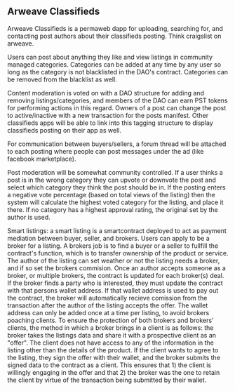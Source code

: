 ## Arweave Classifieds

Arweave Classifieds is a permaweb dapp for uploading, searching for, and contacting post authors about their classifieds posting. 
  Think craigslist on arweave.

Users can post about anything they like and view listings in community managed categories. Categories can be added at any time by any user so long
  as the category is not blacklisted in the DAO's contract. Categories can be removed from the blacklist as well.

Content moderation is voted on with a DAO structure for adding and removing listings/categories, and members of the DAO can earn PST tokens for performing 
  actions in this regard. Owners of a post can change the post to active/inactive with a new transaction for the posts manifest. Other classifieds apps
  will be able to link into this tagging structure to display classifieds posting on their app as well.
  
For communication between buyers/sellers, a forum thread will be attached to each posting where people can post messages under the ad (like facebook
  marketplace).
  
Post moderation will be somewhat community controlled. If a user thinks a post is in the wrong category they can upvote or downvote the post and select
  which category they think the post should be in. If the posting enters a negative vote percentage (based on total views of the listing) then the system
  will calculate the highest voted category for the listing, and place it there. If no category has a highest approval rating, the original set by the 
  author is used.
  
Smart listings: a smart listing is a smartcontract deployed to act as payment mediation between buyer, seller, and brokers. Users can apply to be a broker
  for a listing. A brokers job is to find a buyer or a seller to fullfill the contract's function, which is to transfer ownership of the product or service.
  The author of the listing can set weather or not the listing needs a broker, and if so set the brokers commision. Once an author accepts someone as a
  broker, or multiple brokers, the contract is updated for each broker(s) deal. If the broker finds a party who is interested, they must update the contract
  with that persons wallet address. If that wallet address is used to pay out the contract, the broker will automatically recieve comission from the
  transaction after the author of the listing accepts the offer. The wallet address can only be added once at a time per listing, to avoid brokers 
  poaching clients. To ensure the protection of both brokers and brokers' clients, the method in which a broker brings in a client is as follows: 
  the broker takes the listings data and share it with a prospective client as an "offer". The client does not have access to any of the information in 
  the listing other than the details of the product. If the client wants to agree to the listing, they sign the offer with their wallet, and the broker 
  submits the signed data to the contract as a client. This ensures that 1) the client is willingly engaging in the offer and that 2) the broker was the 
  one to retain the client by virtue of the transaction being submitted by their wallet.
  

